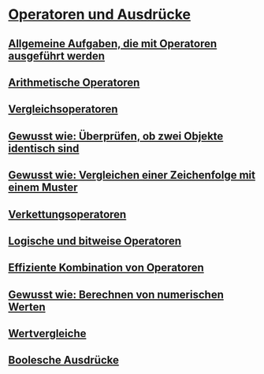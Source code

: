 # [Operatoren und Ausdrücke](index.md)
## [Allgemeine Aufgaben, die mit Operatoren ausgeführt werden](common-tasks-performed-with-visual-basic-operators.md)
## [Arithmetische Operatoren](arithmetic-operators.md)
## [Vergleichsoperatoren](comparison-operators.md)
## [Gewusst wie: Überprüfen, ob zwei Objekte identisch sind](how-to-test-whether-two-objects-are-the-same.md)
## [Gewusst wie: Vergleichen einer Zeichenfolge mit einem Muster](how-to-match-a-string-against-a-pattern.md)
## [Verkettungsoperatoren](concatenation-operators.md)
## [Logische und bitweise Operatoren](logical-and-bitwise-operators.md)
## [Effiziente Kombination von Operatoren](efficient-combination-of-operators.md)
## [Gewusst wie: Berechnen von numerischen Werten](how-to-calculate-numeric-values.md)
## [Wertvergleiche](value-comparisons.md)
## [Boolesche Ausdrücke](boolean-expressions.md)